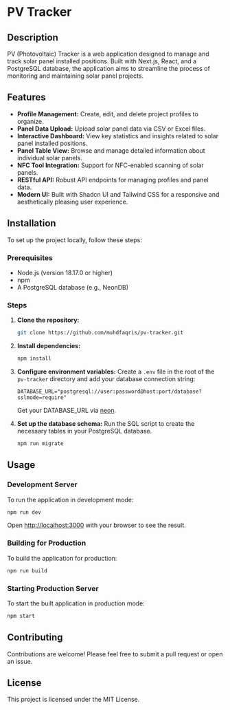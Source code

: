 # PV Tracker

## Description
PV (Photovoltaic) Tracker is a web application designed to manage and track solar panel installed positions. Built with Next.js, React, and a PostgreSQL database, the application aims to streamline the process of monitoring and maintaining solar panel projects.

## Features
*   **Profile Management:** Create, edit, and delete project profiles to organize.
*   **Panel Data Upload:** Upload solar panel data via CSV or Excel files.
*   **Interactive Dashboard:** View key statistics and insights related to solar panel installed positions.
*   **Panel Table View:** Browse and manage detailed information about individual solar panels.
*   **NFC Tool Integration:** Support for NFC-enabled scanning of solar panels.
*   **RESTful API:** Robust API endpoints for managing profiles and panel data.
*   **Modern UI:** Built with Shadcn UI and Tailwind CSS for a responsive and aesthetically pleasing user experience.

## Installation

To set up the project locally, follow these steps:

### Prerequisites
*   Node.js (version 18.17.0 or higher)
*   npm 
*   A PostgreSQL database (e.g., NeonDB)

### Steps

1.  **Clone the repository:**
    ```bash
    git clone https://github.com/muhdfaqris/pv-tracker.git
    ```

2.  **Install dependencies:**
    ```bash
    npm install
    ```

3.  **Configure environment variables:**
    Create a `.env` file in the root of the `pv-tracker` directory and add your database connection string:
    ```
    DATABASE_URL="postgresql://user:password@host:port/database?sslmode=require"
    ```
    Get your DATABASE_URL via [neon](https://console.neon.tech/).

4.  **Set up the database schema:**
    Run the SQL script to create the necessary tables in your PostgreSQL database.
    ```bash
    npm run migrate
    ```

## Usage

### Development Server

To run the application in development mode:

```bash
npm run dev
```

Open [http://localhost:3000](http://localhost:3000) with your browser to see the result.

### Building for Production

To build the application for production:

```bash
npm run build
```

### Starting Production Server

To start the built application in production mode:

```bash
npm start
```

## Contributing
Contributions are welcome! Please feel free to submit a pull request or open an issue.

## License
This project is licensed under the MIT License.
